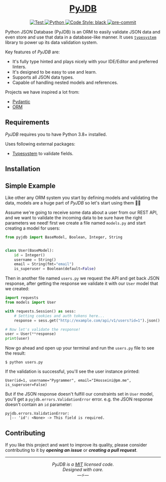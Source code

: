 <div align="center">
<h1><a href="https://github.com/IHosseini083/PyJDB"><b>PyJDB</b></a></h1>
<a href="https://github.com/IHosseini083/PyJDB/actions?query=workflow%3ATest+event%3Apush+branch%3Amain" target="_blank">
    <img src="https://github.com/IHosseini083/PyJDB/actions/workflows/test.yml/badge.svg" alt="Test">
</a>
<a href="https://www.python.org">
    <img src="https://img.shields.io/badge/Python-3.8+-3776AB.svg?style=flat&logo=python&logoColor=white" alt="Python">
</a>
<a href="https://github.com/psf/black">
    <img src="https://img.shields.io/static/v1?label=code%20style&message=black&color=black&style=flat" alt="Code Style: black">
</a>
<a href="https://github.com/pre-commit/pre-commit">
    <img src="https://img.shields.io/badge/pre--commit-enabled-brightgreen?logo=pre-commit&logoColor=white&style=flat" alt="pre-commit">
</a>
</div>

Python JSON Database (PyJDB) is an ORM to easily validate JSON data and even store and use that data
in a database-like manner. It uses [`typesystem`](https://github.com/encode/typesystem) library to power up
its data validation system.

Key features of _PyJDB_ are:

- It's fully type hinted and plays nicely with your IDE/Editor and preferred linters.
- It's designed to be easy to use and learn.
- Supports all JSON data types.
- Capable of handling nested models and references.

Projects we have inspired a lot from:

- [Pydantic](https://github.com/samuelcolvin/pydantic 'Data validation and settings management framework.')
- [ORM](https://github.com/encode/orm 'Async ORM for Python, with support for Postgres, MySQL, and SQLite.')

## Requirements

_PyJDB_ requires you to have Python 3.8+ installed.

Uses following external packages:

- [Typesystem](https://github.com/encode/typesystem) to validate fields.

## Installation

## Simple Example

Like other any ORM system you start by defining models and validating the data, models are a huge part of _PyJDB_ so let's
start using them ✌🏻

Assume we're going to receive some data about a user from our REST API, and we want to validate the incoming data to be
sure have the right parameters we need! first we create a file named `models.py` and start creating a model for users:

```python
from pyjdb import BaseModel, Boolean, Integer, String


class User(BaseModel):
    id = Integer()
    username = String()
    email = String(fmt="email")
    is_superuser = Boolean(default=False)
```

Then in another file named `users.py` we request the API and get back JSON response, after getting the response we
validate it with our `User` model that we created:

```python
import requests
from models import User

with requests.Session() as sess:
    # Setting cookies and auth tokens here...
    response = sess.get("http://example.com/api/v1/users?id=1").json()

# Now let's validate the response!
user = User(**response)
print(user)
```

Now go ahead and open up your terminal and run the `users.py` file to see the result:

```console
$ python users.py
```

If the validation is successful, you'll see the user instance printed:

```console
User(id=1, username="Pygrammer", email="IHosseini@pm.me", is_superuser=False)
```

But if the JSON response doesn't fulfill our constraints set in `User` model, you'll get a `pyjdb.errors.ValidationError`
error. e.g. the JSON response doesn't contain an `id` parameter:

```console
pyjdb.errors.ValidationError:
  |-- 'id': <None> -> This field is required.
```

## Contributing

If you like this project and want to improve its quality, please consider contributing to it by **_opening an issue_** or _**creating a pull request**_.

---

<p align="center">
<i>PyJDB is a <a href="https://en.wikipedia.org/wiki/MIT_License">MIT</a> licensed code.<br/>Designed with care.</i><br/>—⚡—
</p>
